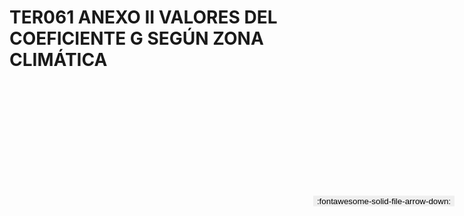 
# TER061 ANEXO II VALORES DEL COEFICIENTE G SEGÚN ZONA CLIMÁTICA

<a href='../TER061 ANEXO II VALORES DEL COEFICIENTE G SEGÚN ZONA CLIMÁTICA.pdf' download>
<button class='md-button -primary' 
id='download-btn' style="position: fixed; top: 10%; right: 20px; 
        transform: translateY(-50%); z-index: 1000;  border: none; ">
:fontawesome-solid-file-arrow-down: 
</button>
</a>

<div 
    id='../TER061 ANEXO II VALORES DEL COEFICIENTE G SEGÚN ZONA CLIMÁTICA.pdf' 
    data-pdf-url='../TER061 ANEXO II VALORES DEL COEFICIENTE G SEGÚN ZONA CLIMÁTICA.pdf'
    style=' width: 100%; height: auto;overflow: auto;'>
</div>

